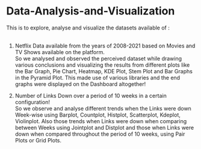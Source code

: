 # Data-Analysis-and-Visualization

This is to explore, analyse and visualize the datasets available of :<br><br>

1) Netflix Data available from the years of 2008-2021 based on Movies and TV Shows available on the platform.<br>
So we analysed and observed the perceived dataset while drawing various conclusions and visualizing the results from different plots like the Bar Graph, Pie Chart, Heatmap, KDE Plot, Stem Plot and Bar Graphs in the Pyramid Plot. This made use of various libraries and the end graphs were displayed on the Dashboard altogether! <br>

2) Number of Links Down over a period of 10 weeks in a certain configuration!<br>
So we observe and analyse different trends when the  Links were down Week-wise using Barplot, Countplot, Histplot, Scatterplot, Kdeplot, Violinplot. Also those trends when Links were down when comparing between Weeks using Jointplot and Distplot and those when Links were down when compared throughout the period of 10 weeks, using Pair Plots or Grid Plots.
